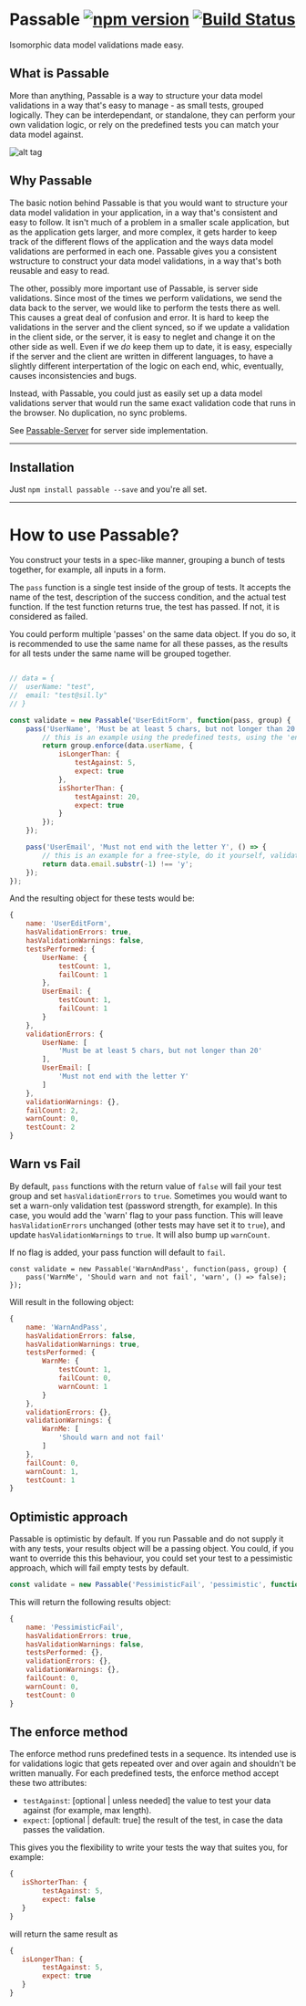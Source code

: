 # Passable [![npm version](https://badge.fury.io/js/passable.svg)](https://badge.fury.io/js/passable) [![Build Status](https://travis-ci.org/ealush/passable.svg?branch=master)](https://travis-ci.org/ealush/passable)
Isomorphic data model validations made easy.

## What is Passable
More than anything, Passable is a way to structure your data model validations in a way that's easy to manage - as small tests, grouped logically. They can be interdependant, or standalone, they can perform your own validation logic, or rely on the predefined tests you can match your data model against.

![alt tag](https://raw.githubusercontent.com/ealush/passable/diagram/passable_diagram.png)

## Why Passable
The basic notion behind Passable is that you would want to structure your data model validation in your application, in a way that's consistent and easy to follow. It isn't much of a problem in a smaller scale application, but as the application gets larger, and more complex, it gets harder to keep track of the different flows of the application and the ways data model validations are performed in each one. Passable gives you a consistent wstructure to construct your data model validations, in a way that's both reusable and easy to read.

The other, possibly more important use of Passable, is server side validations. Since most of the times we perform validations, we send the data back to the server, we would like to perform the tests there as well. This causes a great deal of confusion and error. It is hard to keep the validations in the server and the client synced, so if we update a validation in the client side, or the server, it is easy to neglet and change it on the other side as well. Even if we _do_ keep them up to date, it is easy, especially if the server and the client are written in different languages, to have a slightly different interpertation of the logic on each end, whic, eventually, causes inconsistencies and bugs.

Instead, with Passable, you could just as easily set up a data model validations server that would run the same exact validation code that runs in the browser. No duplication, no sync problems.

See [Passable-Server](https://github.com/ealush/passable-server) for server side implementation.

---

## Installation
Just `npm install passable --save` and you're all set.

---

# How to use Passable?

You construct your tests in a spec-like manner, grouping a bunch of tests together, for example, all inputs in a form.

The `pass` function is a single test inside of the group of tests. It accepts the name of the test, description of the success condition, and the actual test function.
If the test function returns true, the test has passed. If not, it is considered as failed.

You could perform multiple 'passes' on the same data object. If you do so, it is recommended to use the same name for all these passes, as the results for all tests under the same name will be grouped together.
```js

// data = {
//  userName: "test",
//  email: "test@sil.ly"
// }

const validate = new Passable('UserEditForm', function(pass, group) {
	pass('UserName', 'Must be at least 5 chars, but not longer than 20', () => {
        // this is an example using the predefined tests, using the 'enforce' method
		return group.enforce(data.userName, {
			isLongerThan: {
				testAgainst: 5,
				expect: true
			},
			isShorterThan: {
				testAgainst: 20,
				expect: true
			}
		});
	});

	pass('UserEmail', 'Must not end with the letter Y', () => {
        // this is an example for a free-style, do it yourself, validation
		return data.email.substr(-1) !== 'y';
	});
});
```

And the resulting object for these tests would be:
```js
{
    name: 'UserEditForm',
    hasValidationErrors: true,
    hasValidationWarnings: false,
    testsPerformed: {
        UserName: {
            testCount: 1,
            failCount: 1
        },
        UserEmail: {
            testCount: 1,
            failCount: 1
        }
    },
    validationErrors: {
        UserName: [
            'Must be at least 5 chars, but not longer than 20'
        ],
        UserEmail: [
            'Must not end with the letter Y'
        ]
    },
    validationWarnings: {},
    failCount: 2,
    warnCount: 0,
    testCount: 2
}
```

## Warn vs Fail
By default, `pass` functions with the return value of `false` will fail your test group and set `hasValidationErrors` to `true`. Sometimes you would want to set a warn-only validation test (password strength, for example). In this case, you would add the 'warn' flag to your pass function.
This will leave `hasValidationErrors` unchanged (other tests may have set it to `true`), and update `hasValidationWarnings` to `true`. It will also bump up `warnCount`.

If no flag is added, your pass function will default to `fail`.

```
const validate = new Passable('WarnAndPass', function(pass, group) {
    pass('WarnMe', 'Should warn and not fail', 'warn', () => false);
});
```

Will result in the following object:
```js
{
    name: 'WarnAndPass',
    hasValidationErrors: false,
    hasValidationWarnings: true,
    testsPerformed: {
        WarnMe: {
            testCount: 1,
            failCount: 0,
            warnCount: 1
        }
    },
    validationErrors: {},
    validationWarnings: {
        WarnMe: [
            'Should warn and not fail'
        ]
    },
    failCount: 0,
    warnCount: 1,
    testCount: 1
}
```

## Optimistic approach
Passable is optimistic by default. If you run Passable and do not supply it with any tests, your results object will be a passing object.
You could, if you want to override this this behaviour, you could set your test to a pessimistic approach, which will fail empty tests by default.

```js
const validate = new Passable('PessimisticFail', 'pessimistic', function() {});
```
This will return the following results object:
```js
{
    name: 'PessimisticFail',
    hasValidationErrors: true,
    hasValidationWarnings: false,
    testsPerformed: {},
    validationErrors: {},
    validationWarnings: {},
    failCount: 0,
    warnCount: 0,
    testCount: 0
}
```

## The enforce method
The enforce method runs predefined tests in a sequence. Its intended use is for validations logic that gets repeated over and over again and shouldn't be written manually.
For each predefined tests, the enforce method accept these two attributes:
* `testAgainst`: [optional | unless needed] the value to test your data against (for example, max length).
* `expect`: [optional | default: true] the result of the test, in case the data passes the validation.

This gives you the flexibility to write your tests the way that suites you, for example:
```js
{
   isShorterThan: {
        testAgainst: 5,
        expect: false
   }
}
```

will return the same result as
```js
{
   isLongerThan: {
        testAgainst: 5,
        expect: true
   }
}
```
